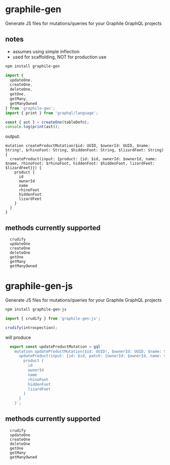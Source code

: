 # graphile-gen

Generate JS files for mutations/queries for your Graphile GraphQL projects

## notes

* assumes using simple inflection
* used for scaffolding, NOT for production use

```sh
npm install graphile-gen
```

```js
import {
  updateOne,
  createOne,
  deleteOne,
  getOne,
  getMany,
  getManyOwned
} from 'graphile-gen';
import { print } from 'graphql/language';

const { ast } = createOne(tableDefn);
console.log(print(ast));
```

output:

```
mutation createProductMutation($id: UUID, $ownerId: UUID, $name: String!, $rhinoFoot: String, $hiddenFoot: String, $lizardFeet: String) {
  createProduct(input: {product: {id: $id, ownerId: $ownerId, name: $name, rhinoFoot: $rhinoFoot, hiddenFoot: $hiddenFoot, lizardFeet: $lizardFeet}}) {
    product {
      id
      ownerId
      name
      rhinoFoot
      hiddenFoot
      lizardFeet
    }
  }
}
```

## methods currently supported

```
  crudify
  updateOne
  createOne
  deleteOne
  getOne
  getMany
  getManyOwned
```

# graphile-gen-js

Generate JS files for mutations/queries for your Graphile GraphQL projects

```sh
npm install graphile-gen-js
```

```js
import { crudify } from 'graphile-gen-js';

crudify(introspection);
```

will produce

```js
  export const updateProductMutation = gql`
    mutation updateProductMutation($id: UUID!, $ownerId: UUID, $name: String, $rhinoFoot: String, $hiddenFoot: String, $lizardFeet: String) {
      updateProduct(input: {id: $id, patch: {ownerId: $ownerId, name: $name, rhinoFoot: $rhinoFoot, hiddenFoot: $hiddenFoot, lizardFeet: $lizardFeet}}) {
        product {
          id
          ownerId
          name
          rhinoFoot
          hiddenFoot
          lizardFeet
        }
      }
    }`;
```

## methods currently supported

```
  crudify
  updateOne
  createOne
  deleteOne
  getOne
  getMany
  getManyOwned
```
